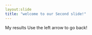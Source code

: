 ```yaml
---
layout:slide
title: "welcome to our Second slide!"
---
```

My results
Use the left arrow to go back!
